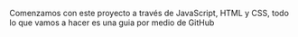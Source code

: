 Comenzamos con este proyecto a través de JavaScript, HTML y CSS, todo lo que vamos a hacer es una guia por medio de GitHub